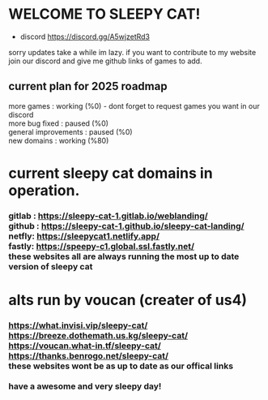  # WELCOME TO SLEEPY CAT!<br>

- discord https://discord.gg/A5wjzetRd3<br>

sorry updates take a while im lazy. if you want to contribute to my website join our discord and give me github links of games to add.<br>


## current plan for 2025 roadmap<br>
more games : working (%0) - dont forget to request games you want in our discord <br>
more bug fixed : paused (%0) <br>
general improvements :  paused (%0)<br>
new domains : working (%80)<br>
# current sleepy cat domains in operation.<br>
<h3>
gitlab : <a href="https://sleepy-cat-1.gitlab.io/weblanding/">https://sleepy-cat-1.gitlab.io/weblanding/</a><br>
github : <a href="https://sleepy-cat-1.github.io/sleepy-cat-landing/">https://sleepy-cat-1.github.io/sleepy-cat-landing/</a><br>
netfly: <a href="https://sleepycat1.netlify.app/">https://sleepycat1.netlify.app/</a><br>
fastly: <a href="https://speepy-c1.global.ssl.fastly.net/">https://speepy-c1.global.ssl.fastly.net/</a><br>
these websites all are always running the most up to date version of sleepy cat

# alts run by voucan (creater of us4)
<h3>
<a href="https://what.invisi.vip/sleepy-cat/">https://what.invisi.vip/sleepy-cat/</a><br>
<a href="https://breeze.dothemath.us.kg/sleepy-cat/">https://breeze.dothemath.us.kg/sleepy-cat/</a><br>
<a href="https://voucan.what-in.tf/sleepy-cat/">https://voucan.what-in.tf/sleepy-cat/</a><br>
<a href="https://thanks.benrogo.net/sleepy-cat/">https://thanks.benrogo.net/sleepy-cat/</a><br>
these websites wont be as up to date as our offical links<br>
<br>have a awesome and very sleepy day!<br>
